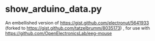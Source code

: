 show_arduino_data.py
====================

An embellished version of https://gist.github.com/electronut/5641933 (forked to https://gist.github.com/tatzelbrumm/8035173) , for use with https://github.com/OpenElectronicsLab/eeg-mouse

